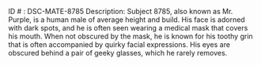 ID # : DSC-MATE-8785
Description: Subject 8785, also known as Mr. Purple, is a human male of average height and build. His face is adorned with dark spots, and he is often seen wearing a medical mask that covers his mouth. When not obscured by the mask, he is known for his toothy grin that is often accompanied by quirky facial expressions. His eyes are obscured behind a pair of geeky glasses, which he rarely removes.